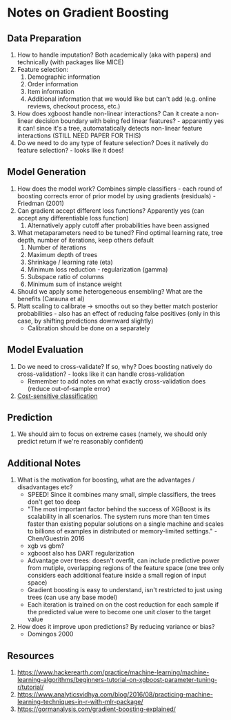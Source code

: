# Notes on Gradient Boosting

## Data Preparation

1. How to handle imputation? Both academically (aka with papers) and technically (with packages like MICE)
2. Feature selection:
    1. Demographic information
    2. Order information
    3. Item information
    4. Additional information that we would like but can't add (e.g. online reviews, checkout process, etc.)
3. How does xgboost handle non-linear interactions? Can it create a non-linear decision boundary with being fed linear features? - apparently yes it can! since it's a tree, automatatically detects non-linear feature interactions (STILL NEED PAPER FOR THIS)
4. Do we need to do any type of feature selection? Does it natively do feature selection? - looks like it does!

## Model Generation

1. How does the model work? Combines simple classifiers - each round of boosting corrects error of prior model by using gradients (residuals) - Friedman (2001)
2. Can gradient accept different loss functions? Apparently yes (can accept any differentiable loss function)
    1. Alternatively apply cutoff after probabilities have been assigned
3. What metaparameters need to be tuned? Find optimal learning rate, tree depth, number of iterations, keep others default
    1. Number of iterations
    2. Maximum depth of trees
    3. Shrinkage / learning rate (eta)
    4. Minimum loss reduction - regularization (gamma)
    5. Subspace ratio of columns
    6. Minimum sum of instance weight
4. Should we apply some heterogeneous ensembling? What are the benefits (Carauna et al)
5. Platt scaling to calibrate -> smooths out so they better match posterior probabilities - also has an effect of reducing false positives (only in this case, by shifting predictions downward slightly)
    - Calibration should be done on a separately

## Model Evaluation

1. Do we need to cross-validate? If so, why? Does boosting natively do cross-validation? - looks like it can handle cross-validation
    - Remember to add notes on what exactly cross-validation does (reduce out-of-sample error)
2. [Cost-sensitive classification](https://mlr-org.github.io/mlr-tutorial/release/html/cost_sensitive_classif/index.html#class-dependent-misclassification-costs)

## Prediction

1. We should aim to focus on extreme cases (namely, we should only predict return if we're reasonably confident)

## Additional Notes

1. What is the motivation for boosting, what are the advantages / disadvantages etc?
    - SPEED! Since it combines many small, simple classifiers, the trees don't get too deep
    - "The most important factor behind the success of XGBoost is its scalability in all scenarios.  The system runs more than ten times faster than existing popular solutions on a single machine and scales to billions of examples in distributed or
    memory-limited settings." - Chen/Guestrin 2016
    - xgb vs gbm?
    - xgboost also has DART regularization
    - Advantage over trees: doesn't overfit, can include predictive power from mutiple, overlapping regions of the feature space (one tree only considers each additional feature inside a small region of input space)
    - Gradient boosting is easy to understand, isn't restricted to just using trees (can use any base model)
    - Each iteration is trained on on the cost reduction for each sample if the predicted value were to become one unit closer to the target value
2. How does it improve upon predictions? By reducing variance or bias?
    - Domingos 2000

## Resources

1. https://www.hackerearth.com/practice/machine-learning/machine-learning-algorithms/beginners-tutorial-on-xgboost-parameter-tuning-r/tutorial/
2. https://www.analyticsvidhya.com/blog/2016/08/practicing-machine-learning-techniques-in-r-with-mlr-package/
3. https://gormanalysis.com/gradient-boosting-explained/
